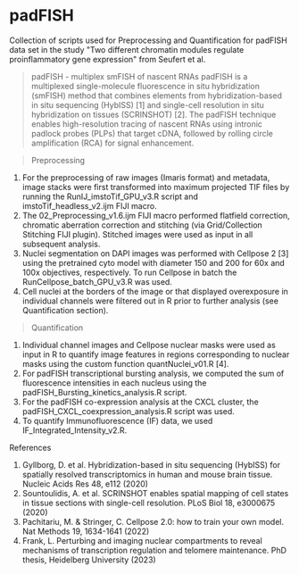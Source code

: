 # padFISH
Collection of scripts used for Preprocessing and Quantification for padFISH data set in the study "Two different chromatin modules regulate proinflammatory gene expression" from Seufert et al.

> padFISH - multiplex smFISH of nascent RNAs 
padFISH is a multiplexed single-molecule fluorescence in situ hybridization (smFISH) method that combines elements from hybridization-based in situ sequencing (HybISS) [1] and single-cell resolution in situ hybridization on tissues (SCRINSHOT) [2]. The padFISH technique enables high-resolution tracing of nascent RNAs using intronic padlock probes (PLPs) that target cDNA, followed by rolling circle amplification (RCA) for signal enhancement. 

> Preprocessing
1.	For the preprocessing of raw images (Imaris format) and metadata, image stacks were first transformed into maximum projected TIF files by running the RunIJ_imstoTif_GPU_v3.R  script and imstoTif_headless_v2.ijm FIJI macro.
2.	The 02_Preprocessing_v1.6.ijm FIJI macro performed flatfield correction, chromatic aberration correction and stitching (via Grid/Collection Stitching FIJI plugin). Stitched images were used as input in all subsequent analysis.
3.	Nuclei segmentation on DAPI images was performed with Cellpose 2 [3] using the pretrained cyto model with diameter 150 and 200 for 60x and 100x objectives, respectively. To run Cellpose in batch the RunCellpose_batch_GPU_v3.R was used.
4.	Cell nuclei at the borders of the image or that displayed overexposure in individual channels were filtered out in R prior to further analysis (see Quantification section). 

> Quantification
1.	Individual channel images and Cellpose nuclear masks were used as input in R to quantify image features in regions corresponding to nuclear masks using the custom function quantNuclei_v01.R [4]. 
2.	For padFISH transcriptional bursting analysis, we computed the sum of fluorescence intensities in each nucleus using the padFISH_Bursting_kinetics_analysis.R script. 
3.	For the padFISH co-expression analysis at the CXCL cluster, the padFISH_CXCL_coexpression_analysis.R script was used.
4.	To quantify Immunofluorescence (IF) data, we used IF_Integrated_Intensity_v2.R.


References 
1.	Gyllborg, D. et al. Hybridization-based in situ sequencing (HybISS) for spatially resolved transcriptomics in human and mouse brain tissue. Nucleic Acids Res 48, e112 (2020)
2.	Sountoulidis, A. et al. SCRINSHOT enables spatial mapping of cell states in tissue sections with single-cell resolution. PLoS Biol 18, e3000675 (2020)
3.	Pachitariu, M. & Stringer, C. Cellpose 2.0: how to train your own model. Nat Methods 19, 1634-1641 (2022)
4.	Frank, L. Perturbing and imaging nuclear compartments to reveal mechanisms of transcription regulation and telomere maintenance. PhD thesis, Heidelberg University (2023)
